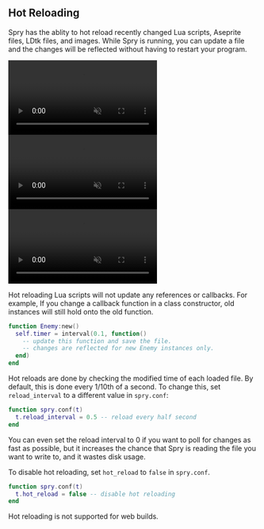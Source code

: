 ## Hot Reloading

Spry has the ablity to hot reload recently changed Lua scripts, Aseprite
files, LDtk files, and images. While Spry is running, you can update a file
and the changes will be reflected without having to restart your program.

<video autoplay muted loop class="w-100 mw7 center db mb2">
  <source src="static/assets/hot-lua.webm" type="video/webm">
</video>

<video autoplay muted loop class="w-100 mw7 center db mb2">
  <source src="static/assets/hot-png.webm" type="video/webm">
</video>

<video autoplay muted loop class="w-100 mw7 center db mb2">
  <source src="static/assets/hot-ldtk.webm" type="video/webm">
</video>

Hot reloading Lua scripts will not update any references or callbacks. For
example, If you change a callback function in a class constructor, old
instances will still hold onto the old function.

```lua
function Enemy:new()
  self.timer = interval(0.1, function()
    -- update this function and save the file.
    -- changes are reflected for new Enemy instances only.
  end)
end
```

Hot reloads are done by checking the modified time of each loaded file. By
default, this is done every 1/10th of a second. To change this, set
`reload_interval` to a different value in `spry.conf`:

```lua
function spry.conf(t)
  t.reload_interval = 0.5 -- reload every half second
end
```

You can even set the reload interval to 0 if you want to poll for changes as
fast as possible, but it increases the chance that Spry is reading the file
you want to write to, and it wastes disk usage.

To disable hot reloading, set `hot_reload` to `false` in `spry.conf`.

```lua
function spry.conf(t)
  t.hot_reload = false -- disable hot reloading
end
```

Hot reloading is not supported for web builds.
